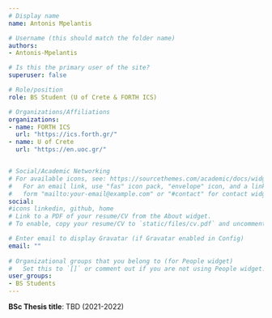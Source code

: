 ```yaml
---
# Display name
name: Antonis Mpelantis

# Username (this should match the folder name)
authors:
- Antonis-Mpelantis

# Is this the primary user of the site?
superuser: false

# Role/position
role: BS Student (U of Crete & FORTH ICS)

# Organizations/Affiliations
organizations:
- name: FORTH ICS
  url: "https://ics.forth.gr/"
- name: U of Crete
  url: "https://en.uoc.gr/"


# Social/Academic Networking
# For available icons, see: https://sourcethemes.com/academic/docs/widgets/#icons
#   For an email link, use "fas" icon pack, "envelope" icon, and a link in the
#   form "mailto:your-email@example.com" or "#contact" for contact widget.
social:
#icons linkedin, github, home
# Link to a PDF of your resume/CV from the About widget.
# To enable, copy your resume/CV to `static/files/cv.pdf` and uncomment the lines below.  

# Enter email to display Gravatar (if Gravatar enabled in Config)
email: ""
  
# Organizational groups that you belong to (for People widget)
#   Set this to `[]` or comment out if you are not using People widget.  
user_groups:
- BS Students
---
```


**BSc Thesis title**: TBD (2021-2022)